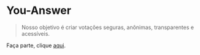 # You-Answer

> Nosso objetivo é criar votações seguras, anônimas, transparentes e acessíveis.

Faça parte, clique [aqui](https://docs.google.com/document/d/1tV--LKRhSZAMo2vsSWAu9VUv7bbe49PB2SkT6I_v65E/edit?usp=sharing).
